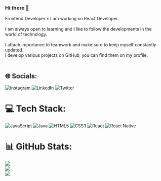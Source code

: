 ### Hi there 👋
Frontend Developer • I am working on React Developer.<br><br>
I am always open to learning and I like to follow the developments in the world of technology.<br><br>
I attach importance to teamwork and make sure to keep myself constantly updated.<br>
I develop various projects on GitHub, you can find them on my profile.<br><br>


## 🌐 Socials:
[![Instagram](https://img.shields.io/badge/Instagram-%23E4405F.svg?logo=Instagram&logoColor=white)](https://instagram.com/mskcr_42) [![LinkedIn](https://img.shields.io/badge/LinkedIn-%230077B5.svg?logo=linkedin&logoColor=white)](https://linkedin.com/in/in/musakacar) [![Twitter](https://img.shields.io/badge/Twitter-%231DA1F2.svg?logo=Twitter&logoColor=white)](https://twitter.com/@musakacar) 

# 💻 Tech Stack:
![JavaScript](https://img.shields.io/badge/javascript-%23323330.svg?style=for-the-badge&logo=javascript&logoColor=%23F7DF1E) ![Java](https://img.shields.io/badge/java-%23ED8B00.svg?style=for-the-badge&logo=openjdk&logoColor=white) ![HTML5](https://img.shields.io/badge/html5-%23E34F26.svg?style=for-the-badge&logo=html5&logoColor=white) ![CSS3](https://img.shields.io/badge/css3-%231572B6.svg?style=for-the-badge&logo=css3&logoColor=white) ![React](https://img.shields.io/badge/react-%2320232a.svg?style=for-the-badge&logo=react&logoColor=%2361DAFB) ![React Native](https://img.shields.io/badge/react_native-%2320232a.svg?style=for-the-badge&logo=react&logoColor=%2361DAFB)
# 📊 GitHub Stats:
![](https://github-readme-stats.vercel.app/api?username=mskcr&theme=dark&hide_border=false&include_all_commits=false&count_private=false)<br/>
![](https://github-readme-streak-stats.herokuapp.com/?user=mskcr&theme=dark&hide_border=false)<br/>
![](https://github-readme-stats.vercel.app/api/top-langs/?username=mskcr&theme=dark&hide_border=false&include_all_commits=false&count_private=false&layout=compact)




